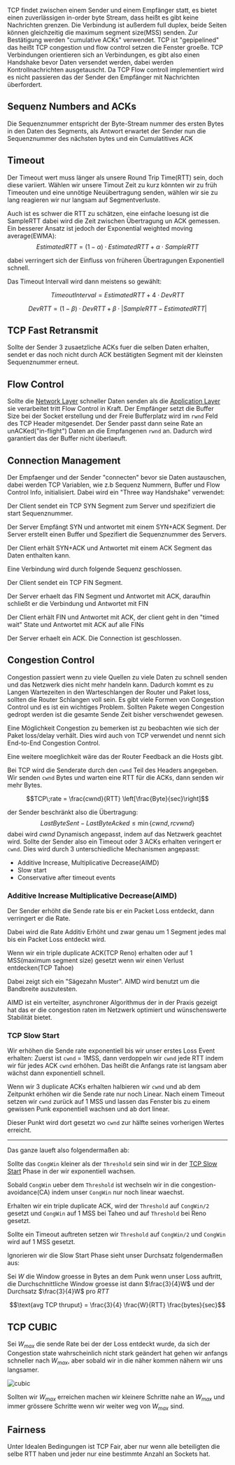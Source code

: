 
TCP findet zwischen einem Sender und einem Empfänger statt, es bietet einen zuverlässigen in-order byte Stream, dass heißt es gibt keine Nachrichten grenzen. Die Verbindung ist außerdem full duplex, beide Seiten können gleichzeitig die maximum segment size(MSS) senden. Zur Bestätigung werden "cumulative ACKs" verwendet. TCP ist "gepipelined" das heißt TCP congestion und flow control setzen die Fenster groeße. TCP Verbindungen orientieren sich an Verbindungen, es gibt also einen Handshake bevor Daten versendet werden, dabei werden Kontrollnachrichten ausgetauscht.
Da TCP Flow controll implementiert wird es nicht passieren das der Sender den Empfänger mit Nachrichten überfordert.

## Sequenz Numbers and ACKs

Die Sequenznummer entspricht der Byte-Stream nummer des ersten Bytes in den Daten des Segments, als Antwort erwartet der Sender nun die Sequenznummer des nächsten bytes und ein Cumulatitives ACK

## Timeout

Der Timeout wert muss länger als unsere Round Trip Time(RTT) sein, doch diese variiert. Wählen wir unsere Timout Zeit zu kurz könnten wir zu früh Timeouten und eine unnötige Neuübertragung senden, wählen wir sie zu lang reagieren wir nur langsam auf Segmentverluste.

Auch ist es schwer die RTT zu schätzen, eine einfache loesung ist die SampleRTT dabei wird die Zeit zwischen Übertragung un ACK gemessen.
Ein besserer Ansatz ist jedoch der Exponential weighted moving average(EWMA):
$$EstimatedRTT = (1-\alpha) \cdot EstimatedRTT + \alpha \cdot SampleRTT$$

dabei verringert sich der Einfluss von früheren Übertragungen Exponentiell schnell.

Das Timeout Intervall wird dann meistens so gewählt:

$$TimeoutInterval = EstimatedRTT + 4\cdot DevRTT$$

$$DevRTT = (1- \beta) \cdot DevRTT + \beta \cdot |SampleRTT - EstimatedRTT|$$


## TCP Fast Retransmit

Sollte der Sender 3 zusaetzliche ACKs fuer die selben Daten erhalten, sendet er das noch nicht durch ACK bestätigten Segment mit der kleinsten Sequenznummer erneut.


## Flow Control

Sollte die [Network Layer](Network%20Layer.md) schneller Daten senden als die [Application Layer](Application%20Layer.md) sie verarbeitet tritt Flow Control in Kraft. Der Empfänger setzt die Buffer Size bei der Socket erstellung und der Freie Bufferplatz wird im `rwnd` Feld des TCP Header mitgesendet. Der Sender passt dann seine Rate an unACKed("in-flight") Daten an die Empfangenen `rwnd` an.
Dadurch wird garantiert das der Buffer nicht überlaeuft. 

## Connection Management

Der Empfaenger und der Sender "connecten" bevor sie Daten austauschen, dabei werden TCP Variablen, wie z.b Sequenz Nummern, Buffer und Flow Control Info, initialisiert. Dabei wird ein "Three way Handshake" verwendet:

Der Client sendet ein TCP SYN Segment zum Server und spezifiziert die start Sequenznummer.

Der Server Empfängt SYN und antwortet mit einem SYN+ACK Segment. Der Server erstellt einen Buffer und Spezifiert die Sequenznummer des Servers. 

Der Client erhält SYN+ACK und Antwortet mit einem ACK Segment das Daten enthalten kann.

Eine Verbindung wird durch folgende Sequenz geschlossen.

Der Client sendet ein TCP FIN Segment.

Der Server erhaelt das FIN Segment und Antwortet mit ACK, daraufhin schließt er die Verbindung und Antwortet mit FIN

Der Client erhält FIN und Antwortet mit ACK, der client geht in den "timed wait" State und Antwortet mit ACK auf alle FINs

Der Server erhaelt ein ACK.
Die Connection ist geschlossen.


## Congestion Control

Congestion passiert wenn zu viele Quellen zu viele Daten zu schnell senden und das Netzwerk dies nicht mehr handeln kann. Dadurch kommt es zu Langen Wartezeiten in den Warteschlangen der Router und Paket loss, sollten die Router Schlangen voll sein.
Es gibt viele Formen von Congestion Control und es ist ein wichtiges Problem. Sollten Pakete wegen Congestion gedropt werden ist die gesamte Sende Zeit bisher verschwendet gewesen.

Eine Möglichkeit Congestion zu bemerken ist zu beobachten wie sich der Paket loss/delay verhält. Dies wird auch von TCP verwendet und nennt sich End-to-End Congestion Control.

Eine weitere moeglichkeit wäre das der Router Feedback an die Hosts gibt.

Bei TCP wird die Senderate durch den `cwnd` Teil des Headers angegeben. Wir senden `cwnd` Bytes und warten eine RTT für die ACKs, dann senden wir mehr Bytes.

$$TCP\;rate = \frac{cwnd}{RTT} \left[\frac{Byte}{sec}\right]$$

der Sender beschränkt also die Übertragung:
$$LastByteSent - LastByteAcked \leq \min\lbrace cwnd, rcvwnd \rbrace$$
dabei wird $cwnd$ Dynamisch angepasst, indem auf das Netzwerk geachtet wird. Sollte der Sender also ein Timeout oder 3 ACKs erhalten veringert er `cwnd`. Dies wird durch 3 unterschiedliche Mechanismen angepasst:
- Additive Increase, Multiplicative Decrease(AIMD)
- Slow start
- Conservative after timeout events

### Additive Increase Multiplicative Decrease(AIMD)

Der Sender erhöht die Sende rate bis er ein Packet Loss entdeckt, dann verringert er die Rate.

Dabei wird die Rate Additiv Erhöht und zwar genau um 1 Segment jedes mal bis ein Packet Loss entdeckt wird.

Wenn wir ein triple duplicate ACK(TCP Reno) erhalten oder auf 1 MSS(maximum segment size) gesetzt wenn wir einen Verlust entdecken(TCP Tahoe)

Dabei zeigt sich ein "Sägezahn Muster".
AIMD wird benutzt um die Bandbreite auszutesten.


AIMD ist ein verteilter, asynchroner Algorithmus der in der Praxis gezeigt hat das er die congestion raten im Netzwerk optimiert und wünschenswerte Stabilität bietet.

### TCP Slow Start

Wir erhöhen die Sende rate exponentiell bis wir unser erstes Loss Event erhalten:
Zuerst ist `cwnd` = 1MSS, dann verdoppeln wir `cwnd` jede RTT indem wir für jedes ACK `cwnd` erhöhen. Das heißt die Anfangs rate ist langsam aber wächst dann exponentiell schnell.

Wenn wir 3 duplicate ACKs erhalten halbieren wir `cwnd` und ab dem Zeitpunkt erhöhen wir die Sende rate nur noch Linear. 
Nach einem Timeout setzen wir `cwnd` zurück auf 1 MSS und lassen das Fenster bis zu einem gewissen Punk exponentiell wachsen und ab dort linear.

Dieser Punkt wird dort gesetzt wo `cwnd` zur hälfte seines vorherigen Wertes erreicht.

--- 

Das ganze laueft also folgendermaßen ab:

Sollte das `CongWin` kleiner als der `Threshold` sein sind wir in der [TCP Slow Start](#TCP%20Slow%20Start) Phase in der wir exponentiell wachsen.

Sobald `CongWin` ueber dem `Threshold` ist wechseln wir in die congestion-avoidance(CA) indem unser `CongWin` nur noch linear waechst.

Erhalten wir ein triple duplicate ACK, wird der `Threshold` auf `CongWin/2` gesetzt und `CongWin` auf 1 MSS bei Taheo und auf `Threshold` bei Reno gesetzt.

Sollte ein Timeout auftreten setzen wir `Threshold` auf `CongWin/2` und `CongWin` wird auf 1 MSS gesetzt.

Ignorieren wir die Slow Start Phase sieht unser Durchsatz folgendermaßen aus:

Sei $W$ die Window groesse in Bytes an dem Punk wenn unser Loss auftritt, die Durchschnittliche Window groesse ist dann $\frac{3}{4}W$ und der Durchsatz $\frac{3}{4}W$ pro $RTT$

$$\text{avg TCP thruput} = \frac{3}{4} \frac{W}{RTT} \frac{bytes}{sec}$$

## TCP CUBIC

Sei $W_{max}$ die sende Rate bei der der Loss entdeckt wurde, da sich der Congestion state wahrscheinlich nicht stark geändert hat gehen wir anfangs schneller nach $W_{max}$, aber sobald wir in die näher kommen nähern wir uns langsamer.

![cubic](cubic.png)

Sollten wir $W_{max}$ erreichen machen wir kleinere Schritte nahe an $W_{max}$ und immer grössere Schritte wenn wir weiter weg von $W_{max}$ sind.


## Fairness

Unter Idealen Bedingungen ist TCP Fair, aber nur wenn alle beteiligten die selbe RTT haben und jeder nur eine bestimmte Anzahl an Sockets hat.
